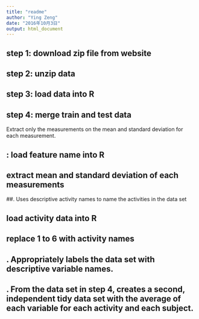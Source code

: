 ```yaml
---
title: "readme"
author: "Ying Zeng"
date: "2016年10月3日"
output: html_document
---
```





## step 1: download zip file from website

## step 2: unzip data


## step 3: load data into R


## step 4: merge train and test data


 Extract only the measurements on the mean and standard deviation for each measurement. 

## : load feature name into R


##  extract mean and standard deviation of each measurements



##. Uses descriptive activity names to name the activities in the data set

## load activity data into R

## replace 1 to 6 with activity names

## . Appropriately labels the data set with descriptive variable names.



## . From the data set in step 4, creates a second, independent tidy data set with the average of each variable for each activity and each subject.
